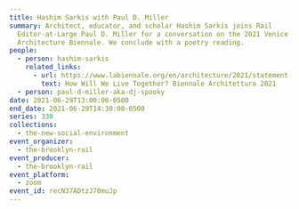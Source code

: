 ```yaml
---
title: Hashim Sarkis with Paul D. Miller
summary: Architect, educator, and scholar Hashim Sarkis joins Rail
  Editor-at-Large Paul D. Miller for a conversation on the 2021 Venice
  Architecture Biennale. We conclude with a poetry reading.
people:
  - person: hashim-sarkis
    related_links:
      - url: https://www.labiennale.org/en/architecture/2021/statement-hashim-sarkis
        text: How Will We Live Together? Biennale Architettura 2021
  - person: paul-d-miller-aka-dj-spooky
date: 2021-06-29T13:00:00-0500
end_date: 2021-06-29T14:30:00-0500
series: 330
collections:
  - the-new-social-environment
event_organizer:
  - the-brooklyn-rail
event_producer:
  - the-brooklyn-rail
event_platform:
  - zoom
event_id: recN37ADtzJ70muJp
---
```

